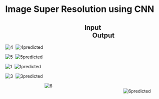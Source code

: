 # Image Super Resolution using CNN

## &nbsp;&nbsp;&nbsp;&nbsp;&nbsp;&nbsp;&nbsp;&nbsp;&nbsp;&nbsp;&nbsp;&nbsp;&nbsp;&nbsp;&nbsp;&nbsp;&nbsp;&nbsp;&nbsp;&nbsp;&nbsp;&nbsp;&nbsp;&nbsp;&nbsp;&nbsp;&nbsp;&nbsp;&nbsp;&nbsp;&nbsp;&nbsp;&nbsp;&nbsp;&nbsp;&nbsp;&nbsp;&nbsp;&nbsp;&nbsp;&nbsp;&nbsp;&nbsp;&nbsp;&nbsp;&nbsp;&nbsp;&nbsp;&nbsp;&nbsp;&nbsp;Input&nbsp;&nbsp;&nbsp;&nbsp;&nbsp;&nbsp;&nbsp;&nbsp;&nbsp;&nbsp;&nbsp;&nbsp;&nbsp;&nbsp;&nbsp;&nbsp;&nbsp;&nbsp;&nbsp;&nbsp;&nbsp;&nbsp;&nbsp;&nbsp;&nbsp;&nbsp;&nbsp;&nbsp;&nbsp;&nbsp;&nbsp;&nbsp;&nbsp;&nbsp;&nbsp;&nbsp;&nbsp;&nbsp;&nbsp;&nbsp;&nbsp;&nbsp;&nbsp;&nbsp;&nbsp;&nbsp;&nbsp;&nbsp;&nbsp;&nbsp;&nbsp;&nbsp;&nbsp;&nbsp;&nbsp;&nbsp;&nbsp;&nbsp;&nbsp;&nbsp;&nbsp;&nbsp;&nbsp;&nbsp;&nbsp;&nbsp;&nbsp;&nbsp;&nbsp;&nbsp;&nbsp;&nbsp;&nbsp;&nbsp;&nbsp;&nbsp;&nbsp;&nbsp;&nbsp;&nbsp;&nbsp;&nbsp;&nbsp;&nbsp;&nbsp;&nbsp;&nbsp;&nbsp;&nbsp;&nbsp;&nbsp;&nbsp;&nbsp;&nbsp; Output


![4](https://user-images.githubusercontent.com/23094225/61167722-5c919900-a560-11e9-9ad2-fc2f7da31d66.png)&nbsp;&nbsp;![4predicted](https://user-images.githubusercontent.com/23094225/61167749-a5e1e880-a560-11e9-9659-cd281685df9f.png)

![5](https://user-images.githubusercontent.com/23094225/61167756-b6925e80-a560-11e9-8bc2-ff401e85a6e5.png)&nbsp;&nbsp;![5predicted](https://user-images.githubusercontent.com/23094225/61167759-c316b700-a560-11e9-84b0-b5cec45960ee.png)

![1](https://user-images.githubusercontent.com/23094225/61167766-d9247780-a560-11e9-8ea0-61d2ef0729ca.png)&nbsp;&nbsp;![1predicted](https://user-images.githubusercontent.com/23094225/61167770-e6416680-a560-11e9-90e2-cac9286630a4.png)

![3](https://user-images.githubusercontent.com/23094225/61167778-f48f8280-a560-11e9-983c-f0a7777d9ada.png)&nbsp;&nbsp;![3predicted](https://user-images.githubusercontent.com/23094225/61167789-04a76200-a561-11e9-92cf-4f76567f88ba.png)

&nbsp;&nbsp;&nbsp;&nbsp;&nbsp;&nbsp;&nbsp;&nbsp;&nbsp;&nbsp;&nbsp;&nbsp;&nbsp;&nbsp;&nbsp;&nbsp;&nbsp;&nbsp;&nbsp;&nbsp;&nbsp;&nbsp;&nbsp;&nbsp;&nbsp;&nbsp;&nbsp;&nbsp;&nbsp;&nbsp;&nbsp;&nbsp;![6](https://user-images.githubusercontent.com/23094225/61167623-433c1d00-a55f-11e9-8c5e-ad6c9888d7a2.png)&nbsp;&nbsp;&nbsp;&nbsp;&nbsp;&nbsp;&nbsp;&nbsp;&nbsp;&nbsp;&nbsp;&nbsp;&nbsp;&nbsp;&nbsp;&nbsp;&nbsp;&nbsp;&nbsp;&nbsp;&nbsp;&nbsp;&nbsp;&nbsp;&nbsp;&nbsp;&nbsp;&nbsp;&nbsp;&nbsp;&nbsp;&nbsp;&nbsp;&nbsp;&nbsp;&nbsp;&nbsp;&nbsp;&nbsp;&nbsp;&nbsp;&nbsp;&nbsp;&nbsp;&nbsp;&nbsp;&nbsp;&nbsp;&nbsp;&nbsp;&nbsp;&nbsp;&nbsp;&nbsp;&nbsp;&nbsp;&nbsp;&nbsp;&nbsp;&nbsp;&nbsp;&nbsp;&nbsp;&nbsp;&nbsp;&nbsp;&nbsp;&nbsp;&nbsp;&nbsp;&nbsp;&nbsp;&nbsp;&nbsp;&nbsp;&nbsp;&nbsp;&nbsp;&nbsp;&nbsp;&nbsp;&nbsp;&nbsp;&nbsp;&nbsp;&nbsp;&nbsp;&nbsp;&nbsp;&nbsp;&nbsp;&nbsp;&nbsp;&nbsp;&nbsp;&nbsp;![6predicted](https://user-images.githubusercontent.com/23094225/61167698-01f83d00-a560-11e9-8536-be6fd8fbfa7a.png)

&nbsp;&nbsp;&nbsp;&nbsp;&nbsp;&nbsp;&nbsp;&nbsp;&nbsp;&nbsp;&nbsp;&nbsp;&nbsp;&nbsp;&nbsp;&nbsp;&nbsp;&nbsp;&nbsp;&nbsp;&nbsp;&nbsp;&nbsp;&nbsp;&nbsp;&nbsp;&nbsp;&nbsp;&nbsp;&nbsp;&nbsp;&nbsp;